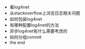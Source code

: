 - 看log4net
- 从stackoverflow上浏览日志相关问题
- 如何包装log4net
- 有哪种配置log4net的方法
- 异步log4net有什么需要考虑的
- 如何分组commit
- the end